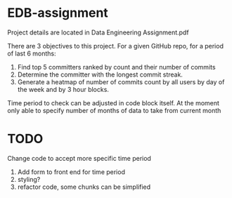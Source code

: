 ﻿# EDB-assignment

Project details are located in Data Engineering Assignment.pdf


There are 3 objectives to this project.
For a given GitHub repo, for a period of last 6 months: 

1. Find top 5 committers ranked by count and their number of commits
2. Determine the committer with the longest commit streak.
3. Generate a heatmap of number of commits count by all users by day of the week and by 3 hour blocks.

Time period to check can be adjusted in code block itself. At the moment only able to specify number of months of data to take from current month

# TODO
Change code to accept more specific time period
1. Add form to front end for time period
2. styling?
3. refactor code, some chunks can be simplified
